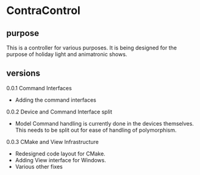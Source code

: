 # ContraControl
## purpose
This is a controller for various purposes. It is being designed for the purpose of holiday light and animatronic shows. 
## versions
0.0.1 Command Interfaces
- Adding the command interfaces

0.0.2 Device and Command Interface split
- Model Command handling is currently done in the devices themselves. This needs to be split out for ease of handling of polymorphism. 
 
0.0.3 CMake and View Infrastructure
- Redesigned code layout for CMake.
- Adding View interface for Windows.
- Various other fixes
